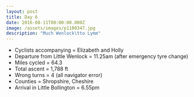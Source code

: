 ```yaml
---
layout: post
title: Day 6
date: 2016-08-11T00:00:00.000Z
image: /assets/images/p1100347.jpg
description: "Much Wenlock\tto Lymm"
---
```



* Cyclists accompanying = Elizabeth and Holly
* Departure from Little Wenlock = 11.25am (after emergency tyre change)
* Miles cycled = 64.3
* Total ascent = 1,788 ft&nbsp;
* Wrong turns = 4 (all navigator error)
* Counties = Shropshire, Cheshire
* Arrival in Little Bollington = 6.55pm&nbsp;